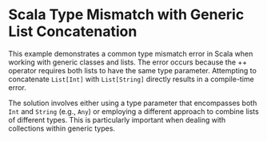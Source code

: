 # Scala Type Mismatch with Generic List Concatenation
This example demonstrates a common type mismatch error in Scala when working with generic classes and lists. The error occurs because the ++ operator requires both lists to have the same type parameter. Attempting to concatenate `List[Int]` with `List[String]` directly results in a compile-time error. 

The solution involves either using a type parameter that encompasses both `Int` and `String` (e.g., `Any`) or employing a different approach to combine lists of different types. This is particularly important when dealing with collections within generic types.